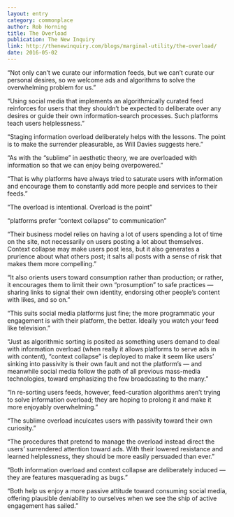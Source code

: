 ```yaml
---
layout: entry
category: commonplace
author: Rob Horning
title: The Overload
publication: The New Inquiry
link: http://thenewinquiry.com/blogs/marginal-utility/the-overload/
date: 2016-05-02
---
```


“Not only can’t we curate our information feeds, but we can’t curate our personal desires, so we welcome ads and algorithms to solve the overwhelming problem for us.”

“Using social media that implements an algorithmically curated feed reinforces for users that they shouldn’t be expected to deliberate over any desires or guide their own information-search processes. Such platforms teach users helplessness.”

“Staging information overload deliberately helps with the lessons. The point is to make the surrender pleasurable, as Will Davies suggests here.”

“As with the “sublime” in aesthetic theory, we are overloaded with information so that we can enjoy being overpowered.”

“That is why platforms have always tried to saturate users with information and encourage them to constantly add more people and services to their feeds.”

“The overload is intentional. Overload is the point”

“platforms prefer “context collapse” to communication”

“Their business model relies on having a lot of users spending a lot of time on the site, not necessarily on users posting a lot about themselves. Context collapse may make users post less, but it also generates a prurience about what others post; it salts all posts with a sense of risk that makes them more compelling.”

“It also orients users toward consumption rather than production; or rather, it encourages them to limit their own “prosumption” to safe practices — sharing links to signal their own identity, endorsing other people’s content with likes, and so on.”

“This suits social media platforms just fine; the more programmatic your engagement is with their platform, the better. Ideally you watch your feed like television.”

“Just as algorithmic sorting is posited as something users demand to deal with information overload (when really it allows platforms to serve ads in with content), “context collapse” is deployed to make it seem like users’ sinking into passivity is their own fault and not the platform’s — and meanwhile social media follow the path of all previous mass-media technologies, toward emphasizing the few broadcasting to the many.”

“In re-sorting users feeds, however, feed-curation algorithms aren’t trying to solve information overload; they are hoping to prolong it and make it more enjoyably overwhelming.”

“The sublime overload inculcates users with passivity toward their own curiosity.”

“The procedures that pretend to manage the overload instead direct the users’ surrendered attention toward ads. With their lowered resistance and learned helplessness, they should be more easily persuaded than ever.”

“Both information overload and context collapse are deliberately induced — they are features masquerading as bugs.”

“Both help us enjoy a more passive attitude toward consuming social media, offering plausible deniability to ourselves when we see the ship of active engagement has sailed.”

